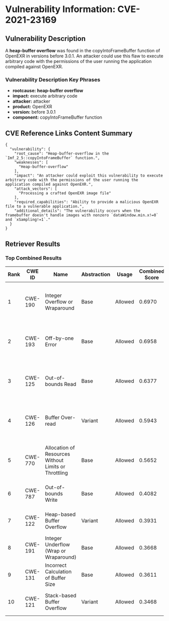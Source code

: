# Vulnerability Information: CVE-2021-23169

## Vulnerability Description
A **heap-buffer overflow** was found in the copyIntoFrameBuffer function of OpenEXR in versions before 3.0.1. An attacker could use this flaw to execute arbitrary code with the permissions of the user running the application compiled against OpenEXR.

### Vulnerability Description Key Phrases
- **rootcause:** **heap-buffer overflow**
- **impact:** execute arbitrary code
- **attacker:** attacker
- **product:** OpenEXR
- **version:** before 3.0.1
- **component:** copyIntoFrameBuffer function

## CVE Reference Links Content Summary
```
{
  "vulnerability": {
    "root_cause": "Heap-buffer-overflow in the `Imf_2_5::copyIntoFrameBuffer` function.",
    "weaknesses": [
      "Heap-buffer-overflow"
    ],
    "impact": "An attacker could exploit this vulnerability to execute arbitrary code with the permissions of the user running the application compiled against OpenEXR.",
    "attack_vectors": [
      "Processing a crafted OpenEXR image file"
    ],
    "required_capabilities": "Ability to provide a malicious OpenEXR file to a vulnerable application.",
    "additional_details": "The vulnerability occurs when the framebuffer doesn't handle images with nonzero `dataWindow.min.x!=0` and `xSampling!=1`."
  }
}
```

## Retriever Results

### Top Combined Results

| Rank | CWE ID | Name | Abstraction | Usage | Combined Score | Retrievers | Individual Scores |
|------|--------|------|-------------|-------|---------------|------------|-------------------|
| 1 | CWE-190 | Integer Overflow or Wraparound | Base | Allowed | 0.6970 | dense, sparse, graph | dense: 0.557, sparse: 0.264, graph: 0.747 |
| 2 | CWE-193 | Off-by-one Error | Base | Allowed | 0.6958 | dense, sparse, graph | dense: 0.481, sparse: 0.226, graph: 0.912 |
| 3 | CWE-125 | Out-of-bounds Read | Base | Allowed | 0.6377 | dense, sparse, graph | dense: 0.503, sparse: 0.245, graph: 0.687 |
| 4 | CWE-126 | Buffer Over-read | Variant | Allowed | 0.5943 | dense, sparse, graph | dense: 0.524, sparse: 0.222, graph: 0.712 |
| 5 | CWE-770 | Allocation of Resources Without Limits or Throttling | Base | Allowed | 0.5652 | dense, sparse, graph | dense: 0.481, sparse: 0.209, graph: 0.572 |
| 6 | CWE-787 | Out-of-bounds Write | Base | Allowed | 0.4082 | sparse, graph | sparse: 0.205, graph: 0.813 |
| 7 | CWE-122 | Heap-based Buffer Overflow | Variant | Allowed | 0.3931 | dense, sparse | dense: 0.562, sparse: 0.253 |
| 8 | CWE-191 | Integer Underflow (Wrap or Wraparound) | Base | Allowed | 0.3668 | dense, sparse | dense: 0.493, sparse: 0.210 |
| 9 | CWE-131 | Incorrect Calculation of Buffer Size | Base | Allowed | 0.3611 | dense, sparse | dense: 0.484, sparse: 0.207 |
| 10 | CWE-121 | Stack-based Buffer Overflow | Variant | Allowed | 0.3468 | dense, sparse | dense: 0.506, sparse: 0.214 |

